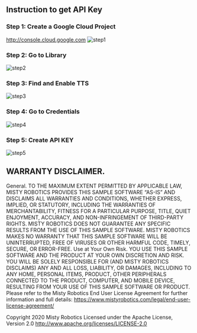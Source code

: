 ## Instruction to get API Key

### Step 1: Create a Google Cloud Project
http://console.cloud.google.com
![step1](https://i.imgur.com/wpRv7TX.png)

### Step 2: Go to Library
![step2](https://i.imgur.com/Ppiwgfa.png)

### Step 3: Find and Enable TTS
![step3](https://i.imgur.com/OLPkvSw.png)

### Step 4: Go to Credentials
![step4](https://i.imgur.com/Qnmx5jf.png)

### Step 5: Create API KEY
![step5](https://i.imgur.com/AIbrkbV.png)

## WARRANTY DISCLAIMER.

General. TO THE MAXIMUM EXTENT PERMITTED BY APPLICABLE LAW, MISTY ROBOTICS PROVIDES THIS SAMPLE SOFTWARE “AS-IS” AND DISCLAIMS ALL WARRANTIES AND CONDITIONS, WHETHER EXPRESS, IMPLIED, OR STATUTORY, INCLUDING THE WARRANTIES OF MERCHANTABILITY, FITNESS FOR A PARTICULAR PURPOSE, TITLE, QUIET ENJOYMENT, ACCURACY, AND NON-INFRINGEMENT OF THIRD-PARTY RIGHTS. MISTY ROBOTICS DOES NOT GUARANTEE ANY SPECIFIC RESULTS FROM THE USE OF THIS SAMPLE SOFTWARE. MISTY ROBOTICS MAKES NO WARRANTY THAT THIS SAMPLE SOFTWARE WILL BE UNINTERRUPTED, FREE OF VIRUSES OR OTHER HARMFUL CODE, TIMELY, SECURE, OR ERROR-FREE.
Use at Your Own Risk. YOU USE THIS SAMPLE SOFTWARE AND THE PRODUCT AT YOUR OWN DISCRETION AND RISK. YOU WILL BE SOLELY RESPONSIBLE FOR (AND MISTY ROBOTICS DISCLAIMS) ANY AND ALL LOSS, LIABILITY, OR DAMAGES, INCLUDING TO ANY HOME, PERSONAL ITEMS, PRODUCT, OTHER PERIPHERALS CONNECTED TO THE PRODUCT, COMPUTER, AND MOBILE DEVICE, RESULTING FROM YOUR USE OF THIS SAMPLE SOFTWARE OR PRODUCT.
Please refer to the Misty Robotics End User License Agreement for further information and full details: https://www.mistyrobotics.com/legal/end-user-license-agreement/

Copyright 2020 Misty Robotics
Licensed under the Apache License, Version 2.0
http://www.apache.org/licenses/LICENSE-2.0
